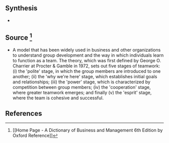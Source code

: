 ## Synthesis
- 
## Source [^1]
- A model that has been widely used in business and other organizations to understand group development and the way in which individuals learn to function as a team. The theory, which was first defined by George O. Charrier at Procter \& Gamble in 1972, sets out five stages of teamwork: (i) the 'polite' stage, in which the group members are introduced to one another; (ii) the 'why we're here' stage, which establishes initial goals and relationships; (iii) the 'power' stage, which is characterized by competition between group members; (iv) the 'cooperation' stage, where greater teamwork emerges; and finally (v) the 'esprit' stage, where the team is cohesive and successful.
## References

[^1]: [[Home Page - A Dictionary of Business and Management 6th Edition by Oxford Reference]]
